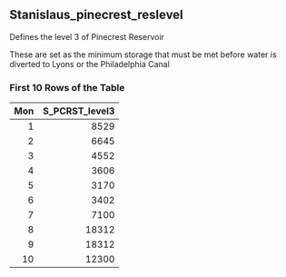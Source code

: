 ## Stanislaus_pinecrest_reslevel
Defines the level 3 of Pinecrest Reservoir

These are set as the minimum storage that must be met before water is diverted to Lyons or the Philadelphia Canal

### First 10 Rows of the Table
|   Mon |   S_PCRST_level3 |
|------:|-----------------:|
|     1 |             8529 |
|     2 |             6645 |
|     3 |             4552 |
|     4 |             3606 |
|     5 |             3170 |
|     6 |             3402 |
|     7 |             7100 |
|     8 |            18312 |
|     9 |            18312 |
|    10 |            12300 |